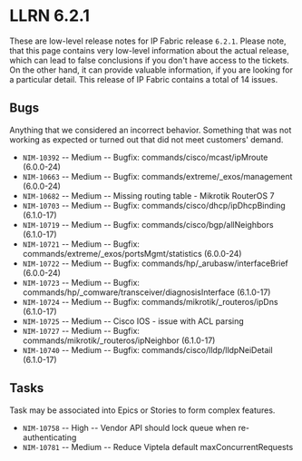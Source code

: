 # LLRN 6.2.1

These are low-level release notes for IP Fabric release `6.2.1`. Please note, that this page contains very low-level information about the actual release, which can lead to false conclusions if you don't have access to the tickets. On the other hand, it can provide valuable information, if you are looking for a particular detail. This release of IP Fabric contains a total of 14 issues.

## Bugs

Anything that we considered an incorrect behavior. Something that was not working as expected or turned out that did not meet customers' demand.

- `NIM-10392` -- Medium -- Bugfix: commands/cisco/mcast/ipMroute (6.0.0-24)
- `NIM-10663` -- Medium -- Bugfix: commands/extreme/_exos/management (6.0.0-24)
- `NIM-10682` -- Medium -- Missing routing table - Mikrotik RouterOS 7
- `NIM-10703` -- Medium -- Bugfix: commands/cisco/dhcp/ipDhcpBinding (6.1.0-17)
- `NIM-10719` -- Medium -- Bugfix: commands/cisco/bgp/allNeighbors (6.1.0-17)
- `NIM-10721` -- Medium -- Bugfix: commands/extreme/_exos/portsMgmt/statistics (6.0.0-24)
- `NIM-10722` -- Medium -- Bugfix: commands/hp/_arubasw/interfaceBrief (6.0.0-24)
- `NIM-10723` -- Medium -- Bugfix: commands/hp/_comware/transceiver/diagnosisInterface (6.1.0-17)
- `NIM-10724` -- Medium -- Bugfix: commands/mikrotik/_routeros/ipDns (6.1.0-17)
- `NIM-10725` -- Medium -- Cisco IOS - issue with ACL parsing
- `NIM-10727` -- Medium -- Bugfix: commands/mikrotik/_routeros/ipNeighbor (6.1.0-17)
- `NIM-10740` -- Medium -- Bugfix: commands/cisco/lldp/lldpNeiDetail (6.1.0-17)

## Tasks

Task may be associated into Epics or Stories to form complex features.

- `NIM-10758` -- High -- Vendor API should lock queue when re-authenticating
- `NIM-10781` -- Medium -- Reduce Viptela default maxConcurrentRequests
